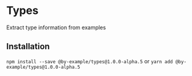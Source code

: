 # Types

Extract type information from examples

## Installation

`npm install --save @by-example/types@1.0.0-alpha.5`
or
`yarn add @by-example/types@1.0.0-alpha.5`


